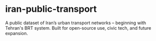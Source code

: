 # iran-public-transport
A public dataset of Iran’s urban transport networks – beginning with Tehran's BRT system. Built for open-source use, civic tech, and future expansion.
